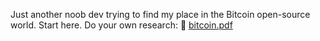 Just another noob dev trying to find my place in the Bitcoin open-source world.
Start here. Do your own research:
📄 [bitcoin.pdf](https://bitcoin.org/bitcoin.pdf)

